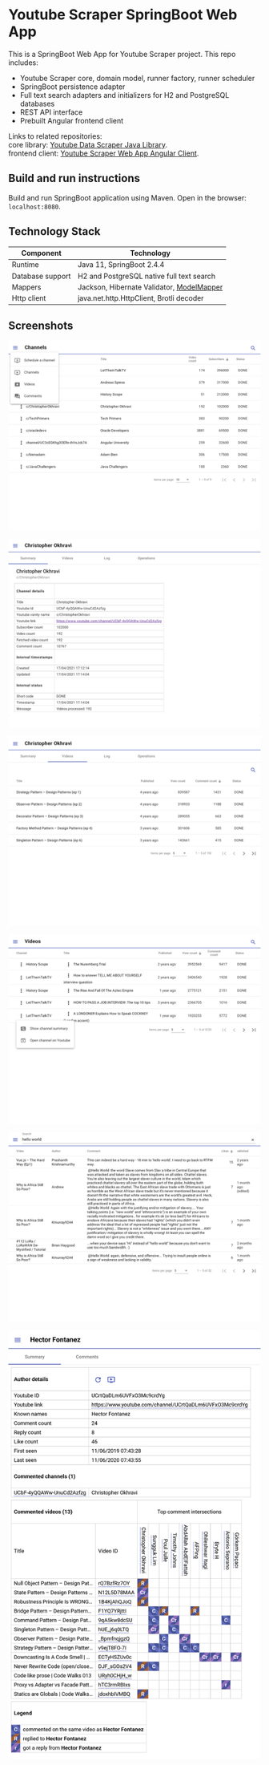 # Youtube Scraper SpringBoot Web App

This is a SpringBoot Web App for Youtube Scraper project. This repo includes:
- Youtube Scraper core, domain model, runner factory, runner scheduler
- SpringBoot persistence adapter
- Full text search adapters and initializers for H2 and PostgreSQL databases
- REST API interface
- Prebuilt Angular frontend client

Links to related repositories:  
core library: [Youtube Data Scraper Java Library](https://github.com/alexshavlovsky/youtube-scraper.git).  
frontend client: [Youtube Scraper Web App Angular Client](https://github.com/alexshavlovsky/yts-client.git).

## Build and run instructions

Build and run SpringBoot application using Maven. Open in the browser: `localhost:8080`.

## Technology Stack

Component          | Technology
---                | ---
Runtime            | Java 11, SpringBoot 2.4.4
Database support   | H2 and PostgreSQL native full text search
Mappers            | Jackson, Hibernate Validator, [ModelMapper](https://github.com/modelmapper/modelmapper)
Http client 	   | java.net.http.HttpClient, Brotli decoder

## Screenshots

<p align="center">
  <img src="screenshots/01_channel_table.png?raw=true"/>
</p>

<p align="center">
  <img src="screenshots/02_channel_summary.png?raw=true"/>
</p>

<p align="center">
  <img src="screenshots/03_channel_videos.png?raw=true"/>
</p>

<p align="center">
  <img src="screenshots/04_video_table.png?raw=true"/>
</p>

<p align="center">
  <img src="screenshots/05_comment_search.png?raw=true"/>
</p>

<p align="center">
  <img src="screenshots/06_author_summary.png?raw=true"/>
</p>
